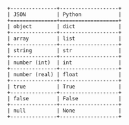     +---------------+-------------------+
    | JSON          | Python            |
    +===============+===================+
    | object        | dict              |
    +---------------+-------------------+
    | array         | list              |
    +---------------+-------------------+
    | string        | str               |
    +---------------+-------------------+
    | number (int)  | int               |
    +---------------+-------------------+
    | number (real) | float             |
    +---------------+-------------------+
    | true          | True              |
    +---------------+-------------------+
    | false         | False             |
    +---------------+-------------------+
    | null          | None              |
    +---------------+-------------------+